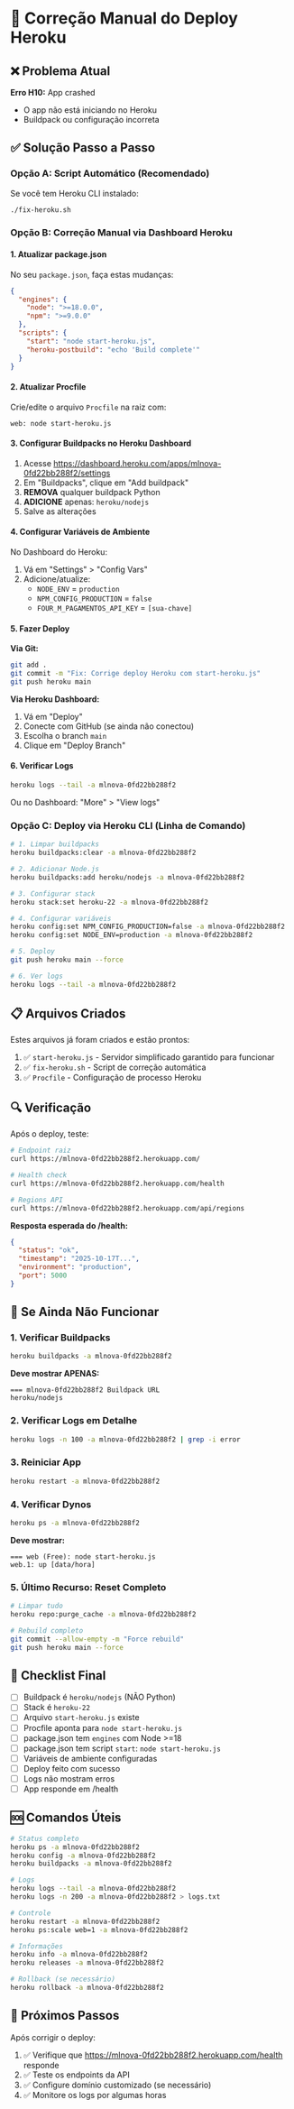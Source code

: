 # 🔧 Correção Manual do Deploy Heroku

## ❌ Problema Atual

**Erro H10:** App crashed
- O app não está iniciando no Heroku
- Buildpack ou configuração incorreta

## ✅ Solução Passo a Passo

### Opção A: Script Automático (Recomendado)

Se você tem Heroku CLI instalado:

```bash
./fix-heroku.sh
```

### Opção B: Correção Manual via Dashboard Heroku

#### 1. Atualizar package.json

No seu `package.json`, faça estas mudanças:

```json
{
  "engines": {
    "node": ">=18.0.0",
    "npm": ">=9.0.0"
  },
  "scripts": {
    "start": "node start-heroku.js",
    "heroku-postbuild": "echo 'Build complete'"
  }
}
```

#### 2. Atualizar Procfile

Crie/edite o arquivo `Procfile` na raiz com:

```
web: node start-heroku.js
```

#### 3. Configurar Buildpacks no Heroku Dashboard

1. Acesse https://dashboard.heroku.com/apps/mlnova-0fd22bb288f2/settings
2. Em "Buildpacks", clique em "Add buildpack"
3. **REMOVA** qualquer buildpack Python
4. **ADICIONE** apenas: `heroku/nodejs`
5. Salve as alterações

#### 4. Configurar Variáveis de Ambiente

No Dashboard do Heroku:
1. Vá em "Settings" > "Config Vars"
2. Adicione/atualize:
   - `NODE_ENV` = `production`
   - `NPM_CONFIG_PRODUCTION` = `false`
   - `FOUR_M_PAGAMENTOS_API_KEY` = `[sua-chave]`

#### 5. Fazer Deploy

**Via Git:**
```bash
git add .
git commit -m "Fix: Corrige deploy Heroku com start-heroku.js"
git push heroku main
```

**Via Heroku Dashboard:**
1. Vá em "Deploy"
2. Conecte com GitHub (se ainda não conectou)
3. Escolha o branch `main`
4. Clique em "Deploy Branch"

#### 6. Verificar Logs

```bash
heroku logs --tail -a mlnova-0fd22bb288f2
```

Ou no Dashboard: "More" > "View logs"

### Opção C: Deploy via Heroku CLI (Linha de Comando)

```bash
# 1. Limpar buildpacks
heroku buildpacks:clear -a mlnova-0fd22bb288f2

# 2. Adicionar Node.js
heroku buildpacks:add heroku/nodejs -a mlnova-0fd22bb288f2

# 3. Configurar stack
heroku stack:set heroku-22 -a mlnova-0fd22bb288f2

# 4. Configurar variáveis
heroku config:set NPM_CONFIG_PRODUCTION=false -a mlnova-0fd22bb288f2
heroku config:set NODE_ENV=production -a mlnova-0fd22bb288f2

# 5. Deploy
git push heroku main --force

# 6. Ver logs
heroku logs --tail -a mlnova-0fd22bb288f2
```

## 📋 Arquivos Criados

Estes arquivos já foram criados e estão prontos:

1. ✅ `start-heroku.js` - Servidor simplificado garantido para funcionar
2. ✅ `fix-heroku.sh` - Script de correção automática
3. ✅ `Procfile` - Configuração de processo Heroku

## 🔍 Verificação

Após o deploy, teste:

```bash
# Endpoint raiz
curl https://mlnova-0fd22bb288f2.herokuapp.com/

# Health check
curl https://mlnova-0fd22bb288f2.herokuapp.com/health

# Regions API
curl https://mlnova-0fd22bb288f2.herokuapp.com/api/regions
```

**Resposta esperada do /health:**
```json
{
  "status": "ok",
  "timestamp": "2025-10-17T...",
  "environment": "production",
  "port": 5000
}
```

## 🐛 Se Ainda Não Funcionar

### 1. Verificar Buildpacks
```bash
heroku buildpacks -a mlnova-0fd22bb288f2
```

**Deve mostrar APENAS:**
```
=== mlnova-0fd22bb288f2 Buildpack URL
heroku/nodejs
```

### 2. Verificar Logs em Detalhe
```bash
heroku logs -n 100 -a mlnova-0fd22bb288f2 | grep -i error
```

### 3. Reiniciar App
```bash
heroku restart -a mlnova-0fd22bb288f2
```

### 4. Verificar Dynos
```bash
heroku ps -a mlnova-0fd22bb288f2
```

**Deve mostrar:**
```
=== web (Free): node start-heroku.js
web.1: up [data/hora]
```

### 5. Último Recurso: Reset Completo

```bash
# Limpar tudo
heroku repo:purge_cache -a mlnova-0fd22bb288f2

# Rebuild completo
git commit --allow-empty -m "Force rebuild"
git push heroku main --force
```

## 📝 Checklist Final

- [ ] Buildpack é `heroku/nodejs` (NÃO Python)
- [ ] Stack é `heroku-22`
- [ ] Arquivo `start-heroku.js` existe
- [ ] Procfile aponta para `node start-heroku.js`
- [ ] package.json tem `engines` com Node >=18
- [ ] package.json tem script `start`: `node start-heroku.js`
- [ ] Variáveis de ambiente configuradas
- [ ] Deploy feito com sucesso
- [ ] Logs não mostram erros
- [ ] App responde em /health

## 🆘 Comandos Úteis

```bash
# Status completo
heroku ps -a mlnova-0fd22bb288f2
heroku config -a mlnova-0fd22bb288f2
heroku buildpacks -a mlnova-0fd22bb288f2

# Logs
heroku logs --tail -a mlnova-0fd22bb288f2
heroku logs -n 200 -a mlnova-0fd22bb288f2 > logs.txt

# Controle
heroku restart -a mlnova-0fd22bb288f2
heroku ps:scale web=1 -a mlnova-0fd22bb288f2

# Informações
heroku info -a mlnova-0fd22bb288f2
heroku releases -a mlnova-0fd22bb288f2

# Rollback (se necessário)
heroku rollback -a mlnova-0fd22bb288f2
```

## 🎯 Próximos Passos

Após corrigir o deploy:

1. ✅ Verifique que https://mlnova-0fd22bb288f2.herokuapp.com/health responde
2. ✅ Teste os endpoints da API
3. ✅ Configure domínio customizado (se necessário)
4. ✅ Monitore os logs por algumas horas
